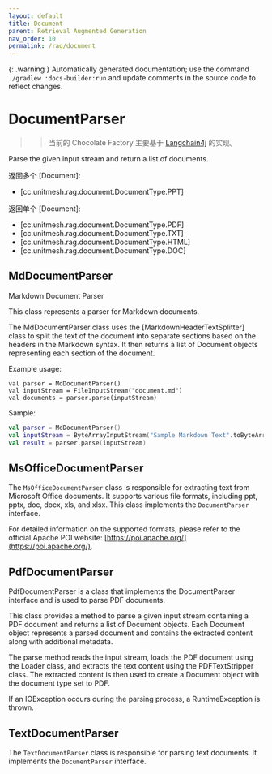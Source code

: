 ```yaml
---
layout: default
title: Document
parent: Retrieval Augmented Generation
nav_order: 10
permalink: /rag/document
---
```


{: .warning }
Automatically generated documentation; use the command `./gradlew :docs-builder:run` and update comments in the source code to reflect changes.

# DocumentParser 

> > 当前的 Chocolate Factory 主要基于 [Langchain4j](https://github.com/langchain4j/langchain4j) 的实现。

Parse the given input stream and return a list of documents.

返回多个 [Document]:
- [cc.unitmesh.rag.document.DocumentType.PPT]

返回单个 [Document]:
- [cc.unitmesh.rag.document.DocumentType.PDF]
- [cc.unitmesh.rag.document.DocumentType.TXT]
- [cc.unitmesh.rag.document.DocumentType.HTML]
- [cc.unitmesh.rag.document.DocumentType.DOC]


## MdDocumentParser 

Markdown Document Parser

This class represents a parser for Markdown documents.

The MdDocumentParser class uses the [MarkdownHeaderTextSplitter] class to split the text of the document
into separate sections based on the headers in the Markdown syntax. It then returns a list of Document
objects representing each section of the document.

Example usage:
```
val parser = MdDocumentParser()
val inputStream = FileInputStream("document.md")
val documents = parser.parse(inputStream)
```



Sample: 

```kotlin
val parser = MdDocumentParser()
val inputStream = ByteArrayInputStream("Sample Markdown Text".toByteArray())
val result = parser.parse(inputStream)
```

## MsOfficeDocumentParser 

The `MsOfficeDocumentParser` class is responsible for extracting text from Microsoft Office documents.
It supports various file formats, including ppt, pptx, doc, docx, xls, and xlsx.
This class implements the `DocumentParser` interface.

For detailed information on the supported formats, please refer to the official Apache POI website: [https://poi.apache.org/](https://poi.apache.org/).



## PdfDocumentParser 

PdfDocumentParser is a class that implements the DocumentParser interface and is used to parse PDF documents.

This class provides a method to parse a given input stream containing a PDF document and returns a list of Document objects.
Each Document object represents a parsed document and contains the extracted content along with additional metadata.

The parse method reads the input stream, loads the PDF document using the Loader class, and extracts the text content using the PDFTextStripper class.
The extracted content is then used to create a Document object with the document type set to PDF.

If an IOException occurs during the parsing process, a RuntimeException is thrown.


## TextDocumentParser 

The `TextDocumentParser` class is responsible for parsing text documents.
It implements the `DocumentParser` interface.



